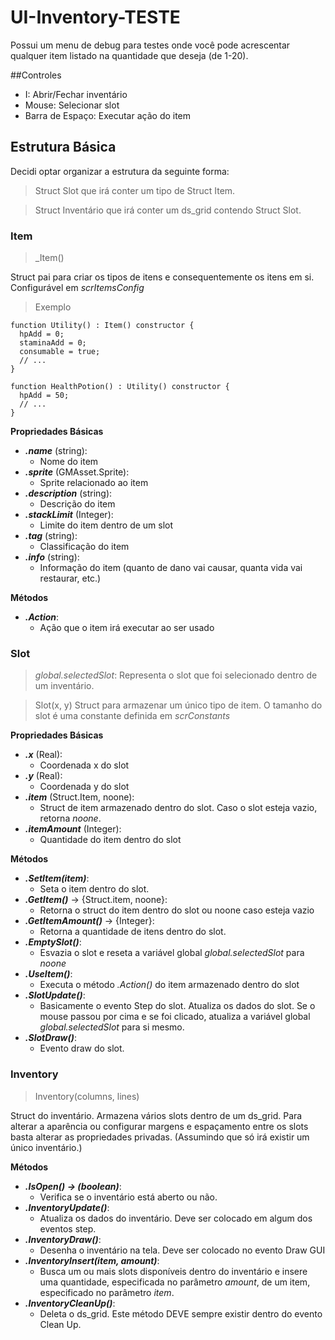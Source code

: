 # UI-Inventory-TESTE
Possui um menu de debug para testes onde você pode acrescentar qualquer item listado na quantidade que deseja (de 1-20).

##Controles
- I: Abrir/Fechar inventário
- Mouse: Selecionar slot
- Barra de Espaço: Executar ação do item

## Estrutura Básica
Decidi optar organizar a estrutura da seguinte forma:

> Struct Slot que irá conter um tipo de Struct Item.

> Struct Inventário que irá conter um ds_grid contendo Struct Slot.

### Item
> _Item()

Struct pai para criar os tipos de itens e consequentemente os itens em si. Configurável em _scrItemsConfig_

>Exemplo

```gml
function Utility() : Item() constructor {
  hpAdd = 0;
  staminaAdd = 0;
  consumable = true;
  // ...
}

function HealthPotion() : Utility() constructor {
  hpAdd = 50;
  // ...
}
```

**Propriedades Básicas**
- **_.name_** (string):
  - Nome do item
- **_.sprite_** (GMAsset.Sprite):
  - Sprite relacionado ao item
- **_.description_** (string):
  - Descrição do item
- **_.stackLimit_** (Integer):
  - Limite do item dentro de um slot
- **_.tag_** (string):
  - Classificação do item
- **_.info_** (string):
  - Informação do item (quanto de dano vai causar, quanta vida vai restaurar, etc.)

**Métodos**
- **_.Action_**:
  - Ação que o item irá executar ao ser usado

### Slot
> _global.selectedSlot_: Representa o slot que foi selecionado dentro de um inventário.

> Slot(x, y)
Struct para armazenar um único tipo de item. O tamanho do slot é uma constante definida em _scrConstants_

**Propriedades Básicas**
- **_.x_** (Real):
  - Coordenada x do slot
- **_.y_** (Real):
  - Coordenada y do slot
- **_.item_** (Struct.Item, noone):
  - Struct de item armazenado dentro do slot. Caso o slot esteja vazio, retorna _noone_.
- **_.itemAmount_** (Integer):
  - Quantidade do item dentro do slot

**Métodos**
- **_.SetItem(item)_**:
  - Seta o item dentro do slot.
- **_.GetItem()_** -> {Struct.item, noone}:
  - Retorna o struct do item dentro do slot ou noone caso esteja vazio
- **_.GetItemAmount()_** -> {Integer}:
  - Retorna a quantidade de itens dentro do slot.
- **_.EmptySlot()_**:
  - Esvazia o slot e reseta a variável global _global.selectedSlot_ para _noone_
- **_.UseItem()_**:
  - Executa o método _.Action()_ do item armazenado dentro do slot
- **_.SlotUpdate()_**:
  - Basicamente o evento Step do slot. Atualiza os dados do slot. Se o mouse passou por cima e se foi clicado, atualiza a variável global _global.selectedSlot_ para si mesmo.
- **_.SlotDraw()_**:
  - Evento draw do slot.
### Inventory
> Inventory(columns, lines)

Struct do inventário. Armazena vários slots dentro de um ds_grid. Para alterar a aparência ou configurar margens e espaçamento entre os slots basta alterar as propriedades privadas. (Assumindo que só irá existir um único inventário.)

**Métodos**
- **_.IsOpen() -> (boolean)_**:
  - Verifica se o inventário está aberto ou não.
- **_.InventoryUpdate()_**:
  - Atualiza os dados do inventário. Deve ser colocado em algum dos eventos step.
- **_.InventoryDraw()_**:
  - Desenha o inventário na tela. Deve ser colocado no evento Draw GUI
- **_.InventoryInsert(item, amount)_**:
  - Busca um ou mais slots disponíveis dentro do inventário e insere uma quantidade, especificada no parâmetro _amount_, de um item, especificado no parâmetro _item_.
- **_.InventoryCleanUp()_**:
  - Deleta o ds_grid. Este método DEVE sempre existir dentro do evento Clean Up.
